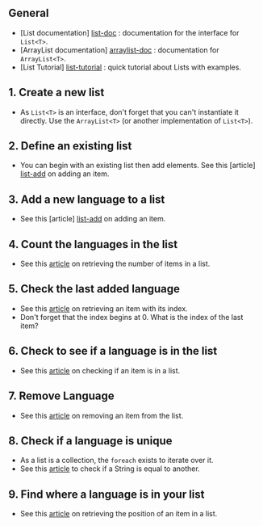 ## General

- [List documentation] [list-doc] : documentation for the interface for `List<T>`.
- [ArrayList documentation] [arraylist-doc] : documentation for `ArrayList<T>`.
- [List Tutorial] [list-tutorial] : quick tutorial about Lists with examples.

## 1. Create a new list
- As `List<T>` is an interface, don't forget that you can't instantiate it directly.
Use the `ArrayList<T>` (or another implementation of `List<T>`).

## 2. Define an existing list
- You can begin with an existing list then add elements. See this [article] [list-add] on adding an item.

## 3. Add a new language to a list
- See this [article] [list-add] on adding an item.

## 4. Count the languages in the list
- See this [article][list-count] on retrieving the number of items in a list.

## 5. Check the last added language
- See this [article][list-get] on retrieving an item with its index.
- Don't forget that the index begins at 0. What is the index of the last item?

## 6. Check to see if a language is in the list
- See this [article][list-contains] on checking if an item is in a list.

## 7. Remove Language
- See this [article][list-remove] on removing an item from the list.

## 8. Check if a language is unique
- As a list is a collection, the `foreach` exists to iterate over it.
- See this [article][string-equals] to check if a String is equal to another.

## 9. Find where a language is in your list
- See this [article][list-indexof] on retrieving the position of an item in a list.




[list-doc]: https://docs.oracle.com/javase/8/docs/api/java/util/List.html
[arraylist-doc]: https://docs.oracle.com/javase/8/docs/api/java/util/ArrayList.html
[list-tutorial]: https://www.c-sharpcorner.com/article/java-list/
[list-add]: https://www.geeksforgeeks.org/list-add-method-in-java-with-examples/
[list-count]: https://www.geeksforgeeks.org/list-size-method-in-java-with-examples/
[list-get]: https://www.geeksforgeeks.org/list-get-method-in-java-with-examples/
[list-contains]: https://www.geeksforgeeks.org/list-contains-method-in-java-with-examples/
[list-remove]: https://www.geeksforgeeks.org/list-removeint-index-method-in-java-with-examples/
[string-equals]: https://www.w3schools.com/java/ref_string_equals.asp
[list-indexof]: https://www.geeksforgeeks.org/list-indexof-method-in-java-with-examples/
